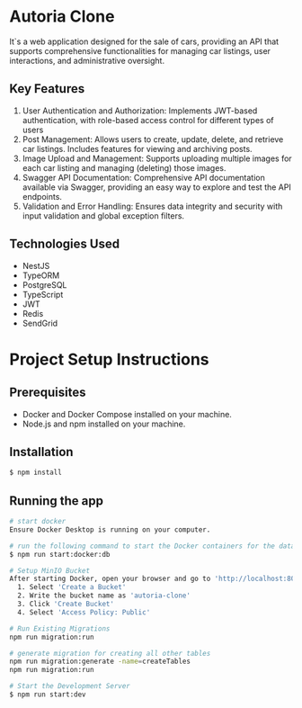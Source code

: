 # Autoria Clone 
It`s a web application designed for the sale of cars, providing an API that supports comprehensive functionalities for managing car listings, user interactions, and administrative oversight. 

## Key Features
1. User Authentication and Authorization: Implements JWT-based authentication, with role-based access control for different types of users 
2. Post Management: Allows users to create, update, delete, and retrieve car listings. Includes features for viewing and archiving posts.
3. Image Upload and Management: Supports uploading multiple images for each car listing and managing (deleting) those images.
4. Swagger API Documentation: Comprehensive API documentation available via Swagger, providing an easy way to explore and test the API endpoints.
5. Validation and Error Handling: Ensures data integrity and security with input validation and global exception filters.

## Technologies Used
- NestJS
- TypeORM
- PostgreSQL
- TypeScript
- JWT
- Redis
- SendGrid
  
# Project Setup Instructions

## Prerequisites

- Docker and Docker Compose installed on your machine.
- Node.js and npm installed on your machine.

## Installation

```bash
$ npm install
```

## Running the app

```bash
# start docker
Ensure Docker Desktop is running on your computer.

# run the following command to start the Docker containers for the database and other services:
$ npm run start:docker:db

# Setup MinIO Bucket
After starting Docker, open your browser and go to 'http://localhost:8001' and use creadentials from 'environments/local.env': MINIO_ROOT_USER and MINIO_ROOT_PASSWORD
  1. Select 'Create a Bucket'
  2. Write the bucket name as 'autoria-clone'
  3. Click 'Create Bucket'
  4. Select 'Access Policy: Public'

# Run Existing Migrations
npm run migration:run 

# generate migration for creating all other tables
npm run migration:generate -name=createTables
npm run migration:run

# Start the Development Server
$ npm run start:dev


```


